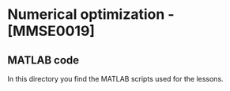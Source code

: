 Numerical optimization - [MMSE0019]
===================================

MATLAB code
-----------

In this directory you find the MATLAB scripts used for the lessons.
